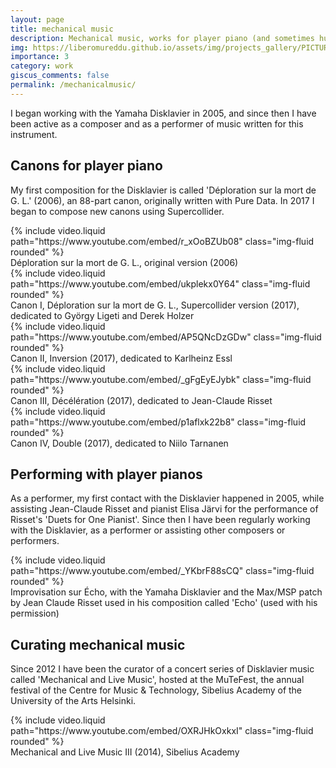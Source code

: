 ```yaml
---
layout: page
title: mechanical music
description: Mechanical music, works for player piano (and sometimes human performers)
img: https://liberomureddu.github.io/assets/img/projects_gallery/PICTURE_Disklavier_Youtube_Website_001_1500_1500.jpg
importance: 3
category: work
giscus_comments: false
permalink: /mechanicalmusic/
---
```

I began working with the Yamaha Disklavier in 2005, and since then I have been active as a composer and as a performer of music written for this instrument.

## Canons for player piano

My first composition for the Disklavier is called 'Déploration sur la mort de G. L.' (2006), an 88-part canon, originally written with Pure Data. In 2017 I began to compose new canons using Supercollider.


<div class="row">
    <div class="col-sm mt-3 mt-md-0">
        {% include video.liquid path="https://www.youtube.com/embed/r_xOoBZUb08" class="img-fluid rounded" %}
        <div class="caption">
            Déploration sur la mort de G. L., original version (2006)
        </div>
    </div>
</div>

<div class="row">
    <div class="col-sm mt-3 mt-md-0">
        {% include video.liquid path="https://www.youtube.com/embed/ukplekx0Y64" class="img-fluid rounded" %}
        <div class="caption">
            Canon I, Déploration sur la mort de G. L., Supercollider version (2017), dedicated to György Ligeti and Derek Holzer
        </div>
    </div>
    <div class="col-sm mt-3 mt-md-0">
        {% include video.liquid path="https://www.youtube.com/embed/AP5QNcDzGDw" class="img-fluid rounded" %}
        <div class="caption">
            Canon II, Inversion (2017), dedicated to Karlheinz Essl
        </div>
    </div>
</div>

<div class="row">
    <div class="col-sm mt-3 mt-md-0">
        {% include video.liquid path="https://www.youtube.com/embed/_gFgEyEJybk" class="img-fluid rounded" %}
        <div class="caption">
            Canon III, Décélération (2017), dedicated to Jean-Claude Risset
        </div>
    </div>
    <div class="col-sm mt-3 mt-md-0">
        {% include video.liquid path="https://www.youtube.com/embed/p1aflxk22b8" class="img-fluid rounded" %}
        <div class="caption">
            Canon IV, Double (2017), dedicated to Niilo Tarnanen
        </div>
    </div>
</div>

## Performing with player pianos
As a performer, my first contact with the Disklavier happened in 2005, while assisting Jean-Claude Risset and pianist Elisa Järvi for the performance of Risset's 'Duets for One Pianist'. Since then I have been regularly working with the Disklavier, as a performer or assisting other composers or performers.

<div class="row">
    <div class="col-sm mt-3 mt-md-0">
        {% include video.liquid path="https://www.youtube.com/embed/_YKbrF88sCQ" class="img-fluid rounded" %}
        <div class="caption">
            Improvisation sur Écho, with the Yamaha Disklavier and the Max/MSP patch by Jean Claude Risset used in his composition called 'Echo' (used with his permission)
        </div>
    </div>
</div>

## Curating mechanical music

Since 2012 I have been the curator of a concert series of Disklavier music called 'Mechanical and Live Music', hosted at the MuTeFest, the annual festival of the Centre for Music & Technology, Sibelius Academy of the University of the Arts Helsinki.


<div class="row">
    <div class="col-sm mt-3 mt-md-0">
        {% include video.liquid path="https://www.youtube.com/embed/OXRJHkOxkxI" class="img-fluid rounded" %}
        <div class="caption">
            Mechanical and Live Music III (2014), Sibelius Academy
        </div>
    </div>
</div>

